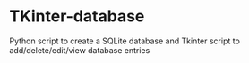 # TKinter-database
Python script to create a SQLite database and Tkinter script to add/delete/edit/view database entries
